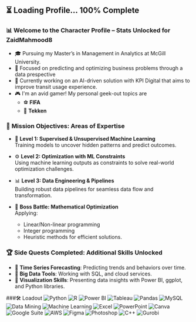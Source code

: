 ## ⏳ **Loading Profile... 100% Complete**
### 📊 **Welcome to the Character Profile – Stats Unlocked for ZaidMahmood8**  
- 🎓 Pursuing my Master’s in Management in Analytics at McGill University.
- 🤖 Focused on predicting and optimizing business problems through a data prespective
- 🚌 Currently working on an AI-driven solution with KPI Digital that aims to improve transit usage experience.
- 🎮 I'm an avid gamer! My personal geek-out topics are
  - ⚽ **FIFA**  
  - 🥋 **Tekken**
 
### 🎯 **Mission Objectives: Areas of Expertise**

- 🧠 **Level 1: Supervised & Unsupervised Machine Learning**  
   Training models to uncover hidden patterns and predict outcomes.

- ⚙️ **Level 2: Optimization with ML Constraints**  
   Using machine learning outputs as constraints to solve real-world optimization challenges.

- 📊 **Level 3: Data Engineering & Pipelines**  
   Building robust data pipelines for seamless data flow and transformation.

- 🧮 **Boss Battle: Mathematical Optimization**  
   Applying:  
   - Linear/Non-linear programming  
   - Integer programming  
   - Heuristic methods for efficient solutions.
 
### 🏆 **Side Quests Completed: Additional Skills Unlocked**
- 🎲 **Time Series Forecasting**: Predicting trends and behaviors over time.  
- 💾 **Big Data Tools**: Working with SQL, and cloud services.  
- 🎨 **Visualization Skills**: Presenting data insights with Power BI, ggplot, and Python libraries.



###🛠️ Loadout
![Python](https://img.shields.io/badge/Python-3776AB?style=flat&logo=python&logoColor=white)
![R](https://img.shields.io/badge/R-276DC3?style=flat&logo=r&logoColor=white)
![Power BI](https://img.shields.io/badge/Power%20BI-F2C811?style=flat&logo=powerbi&logoColor=black)
![Tableau](https://img.shields.io/badge/Tableau-E97627?style=flat&logo=tableau&logoColor=white)
![Pandas](https://img.shields.io/badge/Pandas-150458?style=flat&logo=pandas&logoColor=white)
![MySQL](https://img.shields.io/badge/MySQL-00000F?style=flat&logo=mysql&logoColor=white)
![Data Mining](https://img.shields.io/badge/Data%20Mining-31A8FF?style=flat&logo=data&logoColor=white)
![Machine Learning](https://img.shields.io/badge/Machine%20Learning-0052CC?style=flat&logo=machinelearning&logoColor=white)
![Excel](https://img.shields.io/badge/Excel-217346?style=flat&logo=microsoft-excel&logoColor=white)
![PowerPoint](https://img.shields.io/badge/PowerPoint-B7472A?style=flat&logo=microsoft-powerpoint&logoColor=white)
![Canva](https://img.shields.io/badge/Canva-00C4CC?style=flat&logo=canva&logoColor=white)
![Google Suite](https://img.shields.io/badge/Google%20Suite-4285F4?style=flat&logo=google&logoColor=white)
![AWS](https://img.shields.io/badge/AWS-FF9900?style=flat&logo=amazonaws&logoColor=white)
![Figma](https://img.shields.io/badge/Figma-F24E1E?style=flat&logo=figma&logoColor=white)
![Photoshop](https://img.shields.io/badge/Photoshop-31A8FF?style=flat&logo=adobephotoshop&logoColor=white)
![C++](https://img.shields.io/badge/C++-00599C?style=flat&logo=cplusplus&logoColor=white)
![Gurobi](https://img.shields.io/badge/Gurobi-CC0000?style=flat&logo=gurobi&logoColor=white) 
<!--
**ZaidMahmood8/ZaidMahmood8** is a ✨ _special_ ✨ repository because its `README.md` (this file) appears on your GitHub profile.

Here are some ideas to get you started:

- 🔭 I’m currently working on ...
- 🌱 I’m currently learning ...
- 👯 I’m looking to collaborate on ...
- 🤔 I’m looking for help with ...
- 💬 Ask me about ...
- 📫 How to reach me: ...
- 😄 Pronouns: ...
- ⚡ Fun fact: ...
-->
